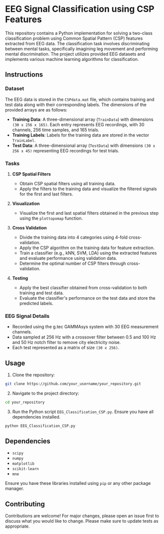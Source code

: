 # EEG Signal Classification using CSP Features

This repository contains a Python implementation for solving a two-class classification problem using Common Spatial Pattern (CSP) features extracted from EEG data. The classification task involves discriminating between mental tasks, specifically imagining leg movement and performing mental discrimination. The project utilizes provided EEG datasets and implements various machine learning algorithms for classification.

## Instructions

### Dataset
The EEG data is stored in the `CSPdata.mat` file, which contains training and test data along with their corresponding labels. The dimensions of the provided arrays are as follows:
- **Training Data**: A three-dimensional array (`TrainData`) with dimensions `(30 x 256 x 165)`. Each entry represents EEG recordings, with 30 channels, 256 time samples, and 165 trials.
- **Training Labels**: Labels for the training data are stored in the vector `TrainLabel`.
- **Test Data**: A three-dimensional array (`TestData`) with dimensions `(30 x 256 x 45)` representing EEG recordings for test trials.

### Tasks

1. **CSP Spatial Filters**
    - Obtain CSP spatial filters using all training data.
    - Apply the filters to the training data and visualize the filtered signals for the first and last filters.

2. **Visualization**
    - Visualize the first and last spatial filters obtained in the previous step using the `plottopomap` function.

3. **Cross Validation**
    - Divide the training data into 4 categories using 4-fold cross-validation.
    - Apply the CSP algorithm on the training data for feature extraction.
    - Train a classifier (e.g., kNN, SVM, LDA) using the extracted features and evaluate performance using validation data.
    - Determine the optimal number of CSP filters through cross-validation.

4. **Testing**
    - Apply the best classifier obtained from cross-validation to both training and test data.
    - Evaluate the classifier's performance on the test data and store the predicted labels.

### EEG Signal Details
- Recorded using the g.tec GAMMAsys system with 30 EEG measurement channels.
- Data sampled at 256 Hz with a crossover filter between 0.5 and 100 Hz and 50 Hz notch filter to remove city electricity noise.
- Each test represented as a matrix of size `(30 x 256)`.

## Usage

1. Clone the repository:

```bash
git clone https://github.com/your_username/your_repository.git
```

2. Navigate to the project directory:

```bash
cd your_repository
```

3. Run the Python script `EEG_Classification_CSP.py`. Ensure you have all dependencies installed.

```bash
python EEG_Classification_CSP.py
```

## Dependencies

- `scipy`
- `numpy`
- `matplotlib`
- `scikit-learn`
- `mne`

Ensure you have these libraries installed using `pip` or any other package manager.

## Contributing

Contributions are welcome! For major changes, please open an issue first to discuss what you would like to change. Please make sure to update tests as appropriate.
